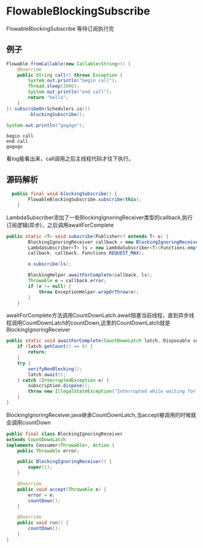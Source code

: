 # FlowableBlockingSubscribe
FlowableBlockingSubscribe 等待订阅执行完

## 例子

```java
Flowable.fromCallable(new Callable<String>() {
    @Override
    public String call() throws Exception {
        System.out.println("begin call");
        Thread.sleep(2000);
        System.out.println("end call");
        return "hello";
    }
}).subscribeOn(Schedulers.io())
        .blockingSubscribe();

System.out.println("gogogo");

```

```Console
begin call
end call
gogogo
```

看log能看出来，call调用之后主线程代码才往下执行。

## 源码解析


```java
  public final void blockingSubscribe() {
        FlowableBlockingSubscribe.subscribe(this);
    }

```
LambdaSubscriber添加了一些BlockingIgnoringReceiver类型的callback,执行订阅逻辑(异步)，之后调用awaitForComplete
```java
public static <T> void subscribe(Publisher<? extends T> o) {
        BlockingIgnoringReceiver callback = new BlockingIgnoringReceiver();
        LambdaSubscriber<T> ls = new LambdaSubscriber<T>(Functions.emptyConsumer(),
        callback, callback, Functions.REQUEST_MAX);

        o.subscribe(ls);

        BlockingHelper.awaitForComplete(callback, ls);
        Throwable e = callback.error;
        if (e != null) {
            throw ExceptionHelper.wrapOrThrow(e);
        }
    }

```

awaitForComplete方法调用CountDownLatch.await阻塞当前线程，直到异步线程调用CountDownLatch的countDown,这里的CountDownLatch就是BlockingIgnoringReceiver
```java
public static void awaitForComplete(CountDownLatch latch, Disposable subscription) {
    if (latch.getCount() == 0) {
        return;
    }
    try {
        verifyNonBlocking();
        latch.await();
    } catch (InterruptedException e) {
        subscription.dispose();
        throw new IllegalStateException("Interrupted while waiting for subscription to complete.", e);
    }
}


```
BlockingIgnoringReceiver.java继承CountDownLatch,当accept被调用的时候就会调用countDown

```java
public final class BlockingIgnoringReceiver
extends CountDownLatch
implements Consumer<Throwable>, Action {
    public Throwable error;

    public BlockingIgnoringReceiver() {
        super(1);
    }

    @Override
    public void accept(Throwable e) {
        error = e;
        countDown();
    }

    @Override
    public void run() {
        countDown();
    }
}

```